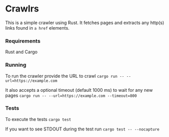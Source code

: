 # Crawlrs

This is a simple crawler using Rust. It fetches pages and extracts any http(s) links found in `a href` elements.

### Requirements
Rust and Cargo

### Running
To run the crawler provide the URL to crawl
`cargo run -- --url=https://example.com`

It also accepts a optional timeout (default 1000 ms) to wait for any new pages
`cargo run -- --url=https://example.com --timeout=800`

### Tests
To execute the tests
`cargo test`

If you want to see STDOUT during the test run
`cargo test -- --nocapture`
